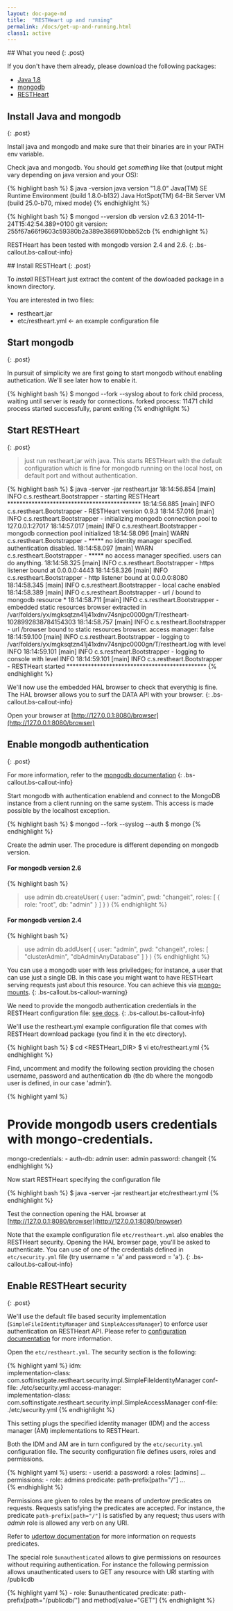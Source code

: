 ```yaml
---
layout: doc-page-md
title:  "RESTHeart up and running"
permalink: /docs/get-up-and-running.html
class1: active
---
```


## What you need
{: .post}

If you don't have them already, please download the following packages:

* [Java 1.8](http://www.oracle.com/technetwork/java/javase/downloads/index.html)
* [mongodb](http://www.mongodb.org/downloads)
* [RESTHeart](https://github.com/softinstigate/restheart) 

## Install Java and mongodb
{: .post}

Install java and mongodb and make sure that their binaries are in your PATH env variable.

Check java and mongodb. You should get _something_ like that (output might vary depending on java version and your OS):

{% highlight bash %}
$ java -version
java version "1.8.0"
Java(TM) SE Runtime Environment (build 1.8.0-b132)
Java HotSpot(TM) 64-Bit Server VM (build 25.0-b70, mixed mode)
{% endhighlight %}

{% highlight bash %}
$ mongod --version
db version v2.6.3
2014-11-24T15:42:54.389+0100 git version: 255f67a66f9603c59380b2a389e386910bbb52cb
{% endhighlight %} 

RESTHeart has been tested with mongodb version 2.4 and 2.6.
{: .bs-callout.bs-callout-info}

## Install RESTHeart
{: .post}

To _install_ RESTHeart just extract the content of the dowloaded package in a known directory.

You are interested in two files:

* restheart.jar
* etc/restheart.yml <- an example configuration file

## Start mongodb
{: .post}

In pursuit of simplicity we are first going to start mongodb without enabling authetication. We'll see later how to enable it.

{% highlight bash %}
$ mongod --fork --syslog
about to fork child process, waiting until server is ready for connections.
forked process: 11471
child process started successfully, parent exiting
{% endhighlight %} 

## Start RESTHeart
{: .post}

> just run restheart.jar with java. This starts RESTHeart with the default configuration which is fine for mongodb running on the local host, on default port and without authentication.

{% highlight bash %}
$ java -server -jar restheart.jar
18:14:56.854 [main] INFO  c.s.restheart.Bootstrapper - starting RESTHeart ********************************************
18:14:56.885 [main] INFO  c.s.restheart.Bootstrapper - RESTHeart version 0.9.3
18:14:57.016 [main] INFO  c.s.restheart.Bootstrapper - initializing mongodb connection pool to 127.0.0.1:27017 
18:14:57.017 [main] INFO  c.s.restheart.Bootstrapper - mongodb connection pool initialized
18:14:58.096 [main] WARN  c.s.restheart.Bootstrapper - ***** no identity manager specified. authentication disabled.
18:14:58.097 [main] WARN  c.s.restheart.Bootstrapper - ***** no access manager specified. users can do anything.
18:14:58.325 [main] INFO  c.s.restheart.Bootstrapper - https listener bound at 0.0.0.0:4443
18:14:58.326 [main] INFO  c.s.restheart.Bootstrapper - http listener bound at 0.0.0.0:8080
18:14:58.345 [main] INFO  c.s.restheart.Bootstrapper - local cache enabled
18:14:58.389 [main] INFO  c.s.restheart.Bootstrapper - url / bound to mongodb resource *
18:14:58.711 [main] INFO  c.s.restheart.Bootstrapper - embedded static resources browser extracted in /var/folders/yx/mgksqtzn41j41xdnv74snjpc0000gn/T/restheart-1028992838784154303
18:14:58.757 [main] INFO  c.s.restheart.Bootstrapper - url /browser bound to static resources browser. access manager: false
18:14:59.100 [main] INFO  c.s.restheart.Bootstrapper - logging to /var/folders/yx/mgksqtzn41j41xdnv74snjpc0000gn/T/restheart.log with level INFO
18:14:59.101 [main] INFO  c.s.restheart.Bootstrapper - logging to console with level INFO
18:14:59.101 [main] INFO  c.s.restheart.Bootstrapper - RESTHeart started **********************************************
{% endhighlight %}

We'll now use the embedded HAL browser to check that everythig is fine. The HAL browser allows you to surf the DATA API with your browser.
{: .bs-callout.bs-callout-info}

Open your browser at [http://127.0.0.1:8080/browser](http://127.0.0.1:8080/browser)


## Enable mongodb authentication
{: .post}

For more information, refer to the [mongodb documentation](http://docs.mongodb.org/manual/tutorial/enable-authentication/)
{: .bs-callout.bs-callout-info}

Start mongodb with authentication enablend and connect to the MongoDB instance from a client running on the same system. This access is made possible by the localhost exception.

{% highlight bash %}
$ mongod --fork --syslog --auth
$ mongo 
{% endhighlight %}

Create the admin user. The procedure is different depending on mongodb version.

#### For mongodb version 2.6

{% highlight bash %}
> use admin
> db.createUser(
  {
    user: "admin",
    pwd: "changeit",
    roles:
    [ {
        role: "root",
        db: "admin"
      } ] } )
{% endhighlight %}

#### For mongodb version 2.4

{% highlight bash %}
> use admin
> db.addUser( { 
              user: "admin",
              pwd: "changeit",
              roles: [ "clusterAdmin", "dbAdminAnyDatabase" ] } )
{% endhighlight %}

You can use a mongodb user with less priviledges; for instance, a user that can use just a single DB. In this case you might want to have RESTHeart serving requests just about this resource. You can achieve this via [mongo-mounts](http://127.0.0.1:4000/docs/configuration.html#conf-mongodb).
{: .bs-callout.bs-callout-warning}

We need to provide the mongodb authentication credentials in the RESTHeart configuration file: [see docs](./configuration.html). 
{: .bs-callout.bs-callout-info}

We'll use the restheart.yml example configuration file that comes with RESTHeart download package (you find it in the etc directory).

{% highlight bash %}
$ cd <RESTHeart_DIR>
$ vi etc/restheart.yml
{% endhighlight %}

Find, uncomment and modify the following section providing the chosen username, password and authentication db (the db where the mongodb user is defined, in our case 'admin').

{% highlight yaml %}
# Provide mongodb users credentials with mongo-credentials.
mongo-credentials:
    - auth-db: admin
      user: admin
      password: changeit
{% endhighlight %}

Now start RESTHeart specifying the configuration file

{% highlight bash %}
$ java -server -jar restheart.jar etc/restheart.yml
{% endhighlight %}

Test the connection opening the HAL browser at [http://127.0.0.1:8080/browser](http://127.0.0.1:8080/browser)

Note that the example configuration file <code>etc/restheart.yml</code> also enables the RESTHeart security. 
Opening the HAL browser page, you'll be asked to authenticate. You can use of one of the credentials defined in <code>etc/security.yml</code> file (try username = 'a' and password = 'a').
{: .bs-callout.bs-callout-info}

## Enable RESTHeart security
{: .post}

We'll use the default file based security implementation (<code>SimpleFileIdentityManager</code> and <code>SimpleAccessManager</code>) to enforce user authentication on RESTHeart API. 
Please refer to [configuration documentation](http://127.0.0.1:4000/docs/configuration.html#conf-security) for more information.

Open the <code>etc/restheart.yml</code>. The security section is the following:

{% highlight yaml %}
idm:    
    implementation-class: com.softinstigate.restheart.security.impl.SimpleFileIdentityManager
    conf-file: ./etc/security.yml
access-manager:    
    implementation-class: com.softinstigate.restheart.security.impl.SimpleAccessManager
    conf-file: ./etc/security.yml
{% endhighlight %}

This setting plugs the specified identity manager (IDM) and the access manager (AM) implementations to RESTHeart.

Both the IDM and AM are in turn configured by the <code>etc/security.yml</code> configuration file.
The security configuration file defines users, roles and permissions.

{% highlight yaml %}
users:
    - userid: a
      password: a
      roles: [admins]
...
permissions:
    - role: admins
      predicate: path-prefix[path="/"]
...      
{% endhighlight %}

Permissions are given to roles by the means of undertow predicates on requests. Requests satisfying the predicates are accepted. For instance, the predicate <code>path-prefix[path="/"]</code> is satisfied by any request; thus users with _admin_ role is allowed any verb on any URI.

Refer to [udertow documentation](http://undertow.io/documentation/core/predicates-attributes-handlers.html) for more information on requests predicates.

The special role <code>$unauthenticated</code> allows to give permissions on resources without requiring authentication. 
For instance the following permission allows unauthenticated users to GET any resource with URI starting with /publicdb

{% highlight yaml %}
    - role: $unauthenticated
      predicate: path-prefix[path="/publicdb/"] and method[value="GET"]
{% endhighlight %}
